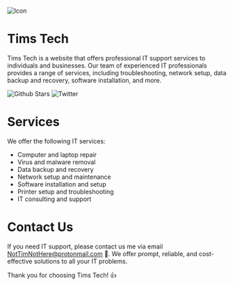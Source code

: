 ![Icon](https://user-images.githubusercontent.com/102999216/222454410-4b701146-b656-41fa-a847-302d11746d24.png)

# Tims Tech

Tims Tech is a website that offers professional IT support services to individuals and businesses. Our team of experienced IT professionals provides a range of services, including troubleshooting, network setup, data backup and recovery, software installation, and more.

![Github Stars](https://img.shields.io/github/stars/TimNotHere/timnothere.github.io?style=social) ![Twitter](https://img.shields.io/twitter/follow/NotTimNotHere?style=social)

# Services

We offer the following IT services:

* Computer and laptop repair
* Virus and malware removal
* Data backup and recovery
* Network setup and maintenance
* Software installation and setup
* Printer setup and troubleshooting
* IT consulting and support

# Contact Us

If you need IT support, please contact us me via email NotTimNotHere@protonmail.com 📧. We offer prompt, reliable, and cost-effective solutions to all your IT problems.

Thank you for choosing Tims Tech! 👍
